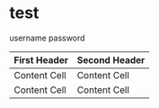 test
==============
username 
password

First Header  | Second Header
------------- | -------------
Content Cell  | Content Cell
Content Cell  | Content Cell

